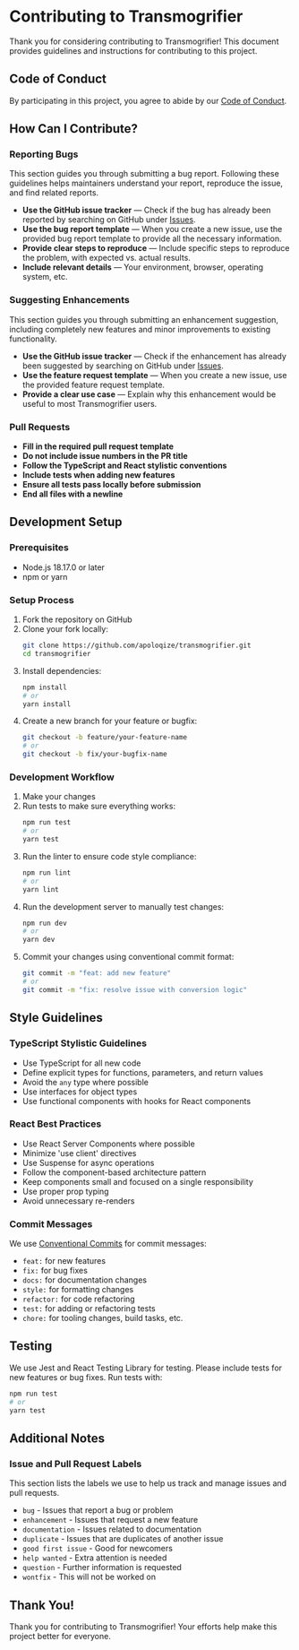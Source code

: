 # Contributing to Transmogrifier

Thank you for considering contributing to Transmogrifier! This document provides guidelines and instructions for contributing to this project.

## Code of Conduct

By participating in this project, you agree to abide by our [Code of Conduct](CODE_OF_CONDUCT.md).

## How Can I Contribute?

### Reporting Bugs

This section guides you through submitting a bug report. Following these guidelines helps maintainers understand your report, reproduce the issue, and find related reports.

- **Use the GitHub issue tracker** — Check if the bug has already been reported by searching on GitHub under [Issues](https://github.com/apoloqize/transmogrifier/issues).
- **Use the bug report template** — When you create a new issue, use the provided bug report template to provide all the necessary information.
- **Provide clear steps to reproduce** — Include specific steps to reproduce the problem, with expected vs. actual results.
- **Include relevant details** — Your environment, browser, operating system, etc.

### Suggesting Enhancements

This section guides you through submitting an enhancement suggestion, including completely new features and minor improvements to existing functionality.

- **Use the GitHub issue tracker** — Check if the enhancement has already been suggested by searching on GitHub under [Issues](https://github.com/apoloqize/transmogrifier/issues).
- **Use the feature request template** — When you create a new issue, use the provided feature request template.
- **Provide a clear use case** — Explain why this enhancement would be useful to most Transmogrifier users.

### Pull Requests

- **Fill in the required pull request template**
- **Do not include issue numbers in the PR title**
- **Follow the TypeScript and React stylistic conventions**
- **Include tests when adding new features**
- **Ensure all tests pass locally before submission**
- **End all files with a newline**

## Development Setup

### Prerequisites

- Node.js 18.17.0 or later
- npm or yarn

### Setup Process

1. Fork the repository on GitHub
2. Clone your fork locally:
   ```bash
   git clone https://github.com/apoloqize/transmogrifier.git
   cd transmogrifier
   ```
3. Install dependencies:
   ```bash
   npm install
   # or
   yarn install
   ```
4. Create a new branch for your feature or bugfix:
   ```bash
   git checkout -b feature/your-feature-name
   # or
   git checkout -b fix/your-bugfix-name
   ```

### Development Workflow

1. Make your changes
2. Run tests to make sure everything works:
   ```bash
   npm run test
   # or
   yarn test
   ```
3. Run the linter to ensure code style compliance:
   ```bash
   npm run lint
   # or
   yarn lint
   ```
4. Run the development server to manually test changes:
   ```bash
   npm run dev
   # or
   yarn dev
   ```
5. Commit your changes using conventional commit format:
   ```bash
   git commit -m "feat: add new feature"
   # or
   git commit -m "fix: resolve issue with conversion logic"
   ```

## Style Guidelines

### TypeScript Stylistic Guidelines

- Use TypeScript for all new code
- Define explicit types for functions, parameters, and return values
- Avoid the `any` type where possible
- Use interfaces for object types
- Use functional components with hooks for React components

### React Best Practices

- Use React Server Components where possible
- Minimize 'use client' directives
- Use Suspense for async operations
- Follow the component-based architecture pattern
- Keep components small and focused on a single responsibility
- Use proper prop typing
- Avoid unnecessary re-renders

### Commit Messages

We use [Conventional Commits](https://www.conventionalcommits.org/) for commit messages:

- `feat:` for new features
- `fix:` for bug fixes
- `docs:` for documentation changes
- `style:` for formatting changes
- `refactor:` for code refactoring
- `test:` for adding or refactoring tests
- `chore:` for tooling changes, build tasks, etc.

## Testing

We use Jest and React Testing Library for testing. Please include tests for new features or bug fixes. Run tests with:

```bash
npm run test
# or
yarn test
```

## Additional Notes

### Issue and Pull Request Labels

This section lists the labels we use to help us track and manage issues and pull requests.

* `bug` - Issues that report a bug or problem
* `enhancement` - Issues that request a new feature
* `documentation` - Issues related to documentation
* `duplicate` - Issues that are duplicates of another issue
* `good first issue` - Good for newcomers
* `help wanted` - Extra attention is needed
* `question` - Further information is requested
* `wontfix` - This will not be worked on

## Thank You!

Thank you for contributing to Transmogrifier! Your efforts help make this project better for everyone.
